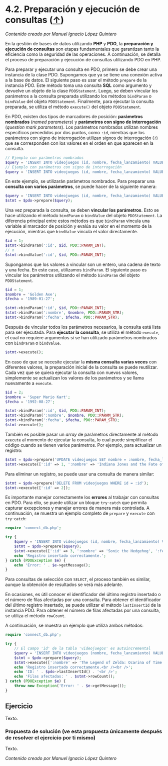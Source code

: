 # 4.2. Preparación y ejecución de consultas ([↑](README.md))

_Contenido creado por Manuel Ignacio López Quintero_

En la gestión de bases de datos utilizando **PHP** y **PDO**, la **preparación y ejecución de consultas** son etapas fundamentales que garantizan tanto la eficiencia como la seguridad de las operaciones. A continuación, se detalla el proceso de preparación y ejecución de consultas utilizando PDO en PHP.

Para preparar y ejecutar una consulta en PDO, primero se debe crear una instancia de la clase PDO. Supongamos que ya se tiene una conexión activa a la base de datos. El siguiente paso es usar el método `prepare` de la instancia PDO. Este método toma una consulta **SQL** como argumento y devuelve un objeto de la clase `PDOStatement`. Luego, se deben vincular los parámetros a la consulta preparada utilizando los métodos `bindParam` o `bindValue` del objeto `PDOStatement`. Finalmente, para ejecutar la consulta preparada, se utiliza el método `execute()` del objeto `PDOStatement`.

En PDO, existen dos tipos de marcadores de posición: **parámetros nombrados** (*named parameters*) y **parámetros con signo de interrogación** (*question mark parameters*). Los parámetros nombrados utilizan nombres específicos precedidos por dos puntos, como `:id`, mientras que los parámetros con signo de interrogación utilizan signos de interrogación (`?`) que se corresponden con los valores en el orden en que aparecen en la consulta.

```php
// Ejemplo con parámetros nombrados
$query = 'INSERT INTO videojuegos (id, nombre, fecha_lanzamiento) VALUES (:id, :nombre, :fecha)';
// Ejemplo con parámetros con signo de interrogación
$query = 'INSERT INTO videojuegos (id, nombre, fecha_lanzamiento) VALUES (?, ?, ?)';
```

En este ejemplo, se utilizarán parámetros nombrados. Para preparar una **consulta con varios parámetros**, se puede hacer de la siguiente manera:

```php
$query = 'INSERT INTO videojuegos (id, nombre, fecha_lanzamiento) VALUES (:id, :nombre, :fecha)';
$stmt = $pdo->prepare($query);
```

Una vez preparada la consulta, se deben **vincular los parámetros**. Esto se hace utilizando el método `bindParam` o `bindValue` del objeto `PDOStatement`. La diferencia principal entre estos métodos es que `bindParam` vincula una variable al marcador de posición y evalúa su valor en el momento de la ejecución, mientras que `bindValue` vincula el valor directamente.

```php
$id = 1;
$stmt->bindParam(':id', $id, PDO::PARAM_INT);
// o
$stmt->bindValue(':id', $id, PDO::PARAM_INT);
```

Supongamos que los valores a vincular son un entero, una cadena de texto y una fecha. En este caso, utilizamos `bindParam`. El siguiente paso es vincular los parámetros utilizando el método `bindParam` del objeto `PDOStatement`.

```php
$id = 1;
$nombre = 'Golden Axe';
$fecha = '1989-01-27';

$stmt->bindParam(':id', $id, PDO::PARAM_INT);
$stmt->bindParam(':nombre', $nombre, PDO::PARAM_STR);
$stmt->bindParam(':fecha', $fecha, PDO::PARAM_STR);
```

Después de vincular todos los parámetros necesarios, la consulta está lista para ser ejecutada. Para **ejecutar la consulta**, se utiliza el método `execute`, el cual no requiere argumentos si se han utilizado parámetros nombrados con `bindParam` o `bindValue`.

```php
$stmt->execute();
```

En caso de que se necesite ejecutar la **misma consulta varias veces** con diferentes valores, la preparación inicial de la consulta se puede reutilizar. Cada vez que se quiera ejecutar la consulta con nuevos valores, simplemente se actualizan los valores de los parámetros y se llama nuevamente a `execute`.

```php
$id = 2;
$nombre = 'Super Mario Kart';
$fecha = '1992-08-27';

$stmt->bindParam(':id', $id, PDO::PARAM_INT);
$stmt->bindParam(':nombre', $nombre, PDO::PARAM_STR);
$stmt->bindParam(':fecha', $fecha, PDO::PARAM_STR);
$stmt->execute();
```

También es posible pasar un *array* de parámetros directamente al método `execute` al momento de ejecutar la consulta, lo cual puede simplificar el código cuando se tienen varios parámetros. Por ejemplo, para actualizar un registro:

```php
$stmt = $pdo->prepare('UPDATE videojuegos SET nombre = :nombre, fecha_lanzamiento = :fecha WHERE id = :id');
$stmt->execute([':id' => 1, ':nombre' => 'Indiana Jones and the Fate of Atlantis', ':fecha' => '1992-06-26']);
```

Para eliminar un registro, se puede usar una consulta de manera similar:

```php
$stmt = $pdo->prepare('DELETE FROM videojuegos WHERE id = :id');
$stmt->execute([':id' => 2]);
```

Es importante manejar correctamente los **errores** al trabajar con consultas en PDO. Para ello, se puede utilizar un bloque `try`-`catch` que permita capturar excepciones y manejar errores de manera más controlada. A continuación, se muestra un ejemplo completo de `prepare` y `execute` con `try`-`catch`:

```php
require 'connect_db.php';

try {
    $query = 'INSERT INTO videojuegos (id, nombre, fecha_lanzamiento) VALUES (:id, :nombre, :fecha)';
    $stmt = $pdo->prepare($query);
    $stmt->execute([':id' => 3, ':nombre' => 'Sonic the Hedgehog', ':fecha' => '1991-06-23']);
    echo 'Registro insertado correctamente.';
} catch (PDOException $e) {
    echo 'Error: ' . $e->getMessage();
}
```

Para consultas de selección con `SELECT`, el proceso también es similar, aunque la obtención de resultados se verá más adelante.

En ocasiones, es útil conocer el identificador del último registro insertado o el número de filas afectadas por una consulta. Para obtener el identificador del último registro insertado, se puede utilizar el método `lastInsertId` de la instancia PDO. Para obtener el número de filas afectadas por una consulta, se utiliza el método `rowCount`.

A continuación, se muestra un ejemplo que utiliza ambos métodos:

```php
require 'connect_db.php';

try {
    // El campo 'id' de la tabla 'videojuegos' es autoincremental
    $query = 'INSERT INTO videojuegos (nombre, fecha_lanzamiento) VALUES (:nombre, :fecha)';
    $stmt = $pdo->prepare($query);
    $stmt->execute([':nombre' => 'The Legend of Zelda: Ocarina of Time', ':fecha' => '1998-11-21']);
    echo 'Registro insertado correctamente.<br /><br />';
    echo 'ID: ' . $pdo->lastInsertId() . '<br />';
    echo 'Filas afectadas: ' . $stmt->rowCount();
} catch (PDOException $e) {
    throw new Exception('Error: ' . $e->getMessage());
}
```

## Ejercicio

Texto.

### Propuesta de solución (ve esta propuesta únicamente después de resolver el ejercicio por ti mismo)

Texto.

_Contenido creado por Manuel Ignacio López Quintero_
